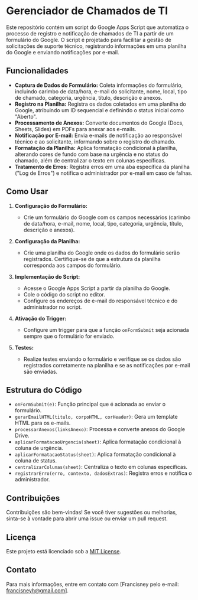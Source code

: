 # Gerenciador de Chamados de TI

Este repositório contém um script do Google Apps Script que automatiza o processo de registro e notificação de chamados de TI a partir de um formulário do Google. O script é projetado para facilitar a gestão de solicitações de suporte técnico, registrando informações em uma planilha do Google e enviando notificações por e-mail.

## Funcionalidades

- **Captura de Dados do Formulário:** Coleta informações do formulário, incluindo carimbo de data/hora, e-mail do solicitante, nome, local, tipo de chamado, categoria, urgência, título, descrição e anexos.
- **Registro na Planilha:** Registra os dados coletados em uma planilha do Google, atribuindo um ID sequencial e definindo o status inicial como "Aberto".
- **Processamento de Anexos:** Converte documentos do Google (Docs, Sheets, Slides) em PDFs para anexar aos e-mails.
- **Notificação por E-mail:** Envia e-mails de notificação ao responsável técnico e ao solicitante, informando sobre o registro do chamado.
- **Formatação da Planilha:** Aplica formatação condicional à planilha, alterando cores de fundo com base na urgência e no status do chamado, além de centralizar o texto em colunas específicas.
- **Tratamento de Erros:** Registra erros em uma aba específica da planilha ("Log de Erros") e notifica o administrador por e-mail em caso de falhas.

## Como Usar

1. **Configuração do Formulário:**
   - Crie um formulário do Google com os campos necessários (carimbo de data/hora, e-mail, nome, local, tipo, categoria, urgência, título, descrição e anexos).

2. **Configuração da Planilha:**
   - Crie uma planilha do Google onde os dados do formulário serão registrados. Certifique-se de que a estrutura da planilha corresponda aos campos do formulário.

3. **Implementação do Script:**
   - Acesse o Google Apps Script a partir da planilha do Google.
   - Cole o código do script no editor.
   - Configure os endereços de e-mail do responsável técnico e do administrador no script.

4. **Ativação do Trigger:**
   - Configure um trigger para que a função `onFormSubmit` seja acionada sempre que o formulário for enviado.

5. **Testes:**
   - Realize testes enviando o formulário e verifique se os dados são registrados corretamente na planilha e se as notificações por e-mail são enviadas.

## Estrutura do Código

- `onFormSubmit(e)`: Função principal que é acionada ao enviar o formulário.
- `gerarEmailHTML(titulo, corpoHTML, corHeader)`: Gera um template HTML para os e-mails.
- `processarAnexos(linksAnexo)`: Processa e converte anexos do Google Drive.
- `aplicarFormatacaoUrgencia(sheet)`: Aplica formatação condicional à coluna de urgência.
- `aplicarFormatacaoStatus(sheet)`: Aplica formatação condicional à coluna de status.
- `centralizarColunas(sheet)`: Centraliza o texto em colunas específicas.
- `registrarErro(erro, contexto, dadosExtras)`: Registra erros e notifica o administrador.

## Contribuições

Contribuições são bem-vindas! Se você tiver sugestões ou melhorias, sinta-se à vontade para abrir uma issue ou enviar um pull request.

## Licença

Este projeto está licenciado sob a [MIT License](LICENSE).

## Contato

Para mais informações, entre em contato com [Francisney pelo e-mail: francisneyh@gmail.com].
